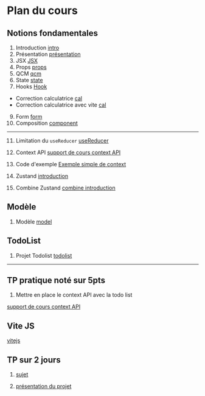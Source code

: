 # Plan du cours

## Notions fondamentales

1. Introduction [intro](./Supports/chap_introduction.md)
2. Présentation [présentation](./Supports/chap_presentation.md)
3. JSX [JSX](./Supports/chap_jsx.md)
4. Props [props](./Supports/chap_props.md)
5. QCM [qcm](./QCM/qcm-generalites.md)
6. State [state](./Supports/chap_state.md)
7. Hooks [Hook](./Supports/chap-hook-part_01.md)
  - Correction calculatrice [cal](./Exercices/calculatrices)
  - Correction calculatrice avec vite [cal](./Exercices/app-calculatrice/)
9. Form [form](./Supports/chap_form.md)
10. Composition [component](./Supports/chap-composition.md)

--- 

11. Limitation du `useReducer` [useReducer](./Supports/chap-usereducer-limite.md)

12. Context API [support de cours context API ](./Supports/chap-context-api.md)
13. Code d'exemple [Exemple simple de context](./Examples/example-context.html)

14. Zustand [introduction](./Supports/chap-intro-zustand.md)
15. Combine Zustand [combine introduction](./Supports/chap-zustand-combine.md)

## Modèle

1. Modèle [model](./Supports/model.html)


## TodoList

1. Projet Todolist [todolist](./TP/tp-todolist.md)

---

## TP pratique noté sur 5pts

1. Mettre en place le context API avec la todo list

[support de cours context API ](./Supports/chap-context-api.md)

## Vite JS
[vitejs](./Supports/chap-vitejs.md)

## TP sur 2 jours
1. [sujet](../TP/projet_talk.md)

1. [présentation du projet](../TP/presentation.md)